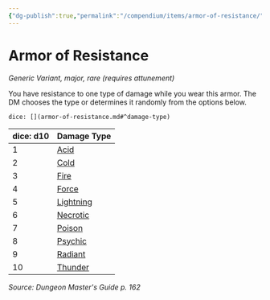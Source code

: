 ```yaml
---
{"dg-publish":true,"permalink":"/compendium/items/armor-of-resistance/","tags":["compendium/src/5e/dmg","item/attunement/required","item/rarity/rare","item/tier/major","item/wondrous/wondrous-item"]}
---
```


# Armor of Resistance
*Generic Variant, major, rare (requires attunement)*  


You have resistance to one type of damage while you wear this armor. The DM chooses the type or determines it randomly from the options below.

`dice: [](armor-of-resistance.md#^damage-type)`

| dice: d10 | Damage Type |
|-----------|-------------|
| 1 | [Acid](compendium/items/armor-of-acid-resistance.md) |
| 2 | [Cold](compendium/items/armor-of-cold-resistance.md) |
| 3 | [Fire](compendium/items/armor-of-fire-resistance.md) |
| 4 | [Force](compendium/items/armor-of-force-resistance.md) |
| 5 | [Lightning](compendium/items/armor-of-lightning-resistance.md) |
| 6 | [Necrotic](compendium/items/armor-of-necrotic-resistance.md) |
| 7 | [Poison](compendium/items/armor-of-poison-resistance.md) |
| 8 | [Psychic](compendium/items/armor-of-psychic-resistance.md) |
| 9 | [Radiant](compendium/items/armor-of-radiant-resistance.md) |
| 10 | [Thunder](compendium/items/armor-of-thunder-resistance.md) |{ #damage-type}


*Source: Dungeon Master's Guide p. 162*